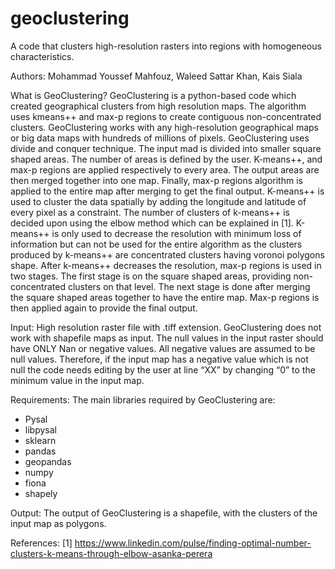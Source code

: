 # geoclustering
A code that clusters high-resolution rasters into regions with homogeneous characteristics.

Authors: Mohammad Youssef Mahfouz, Waleed Sattar Khan, Kais Siala

What is GeoClustering?
GeoClustering is a python-based code which created geographical clusters from high resolution maps. The algorithm uses kmeans++ and max-p regions to create contiguous non-concentrated clusters. GeoClustering works with any high-resolution geographical maps or big data maps with hundreds of millions of pixels.
GeoClustering uses divide and conquer technique. The input mad is divided into smaller square shaped areas. The number of areas is defined by the user. K-means++, and max-p regions are applied respectively to every area. The output areas are then merged together into one map. Finally, max-p regions algorithm is applied to the entire map after merging to get the final output.
K-means++ is used to cluster the data spatially by adding the longitude and latitude of every pixel as a constraint. The number of clusters of k-means++ is decided upon using the elbow method which can be explained in [1]. K-means++ is only used to decrease the resolution with minimum loss of information but can not be used for the entire algorithm as the clusters produced by k-means++ are concentrated clusters having voronoi polygons shape.
After k-means++ decreases the resolution, max-p regions is used in two stages. The first stage is on the square shaped areas, providing non-concentrated clusters on that level. The next stage is done after merging the square shaped areas together to have the entire map. Max-p regions is then applied again to provide the final output.

Input:
High resolution raster file with .tiff extension. GeoClustering does not work with shapefile maps as input. The null values in the input raster should have ONLY Nan or negative values. 
All negative values are assumed to be null values. Therefore, if the input map has a negative value which is not null the code needs editing by the user at line “XX” by changing “0” to the minimum value in the input map.

Requirements:
The main libraries required by GeoClustering are:
-	Pysal
-	libpysal
-	sklearn
-	pandas
-	geopandas
-	numpy
-	fiona
-	shapely

Output:
The output of GeoClustering is a shapefile, with the clusters of the input map as polygons.

References:
[1]	https://www.linkedin.com/pulse/finding-optimal-number-clusters-k-means-through-elbow-asanka-perera
